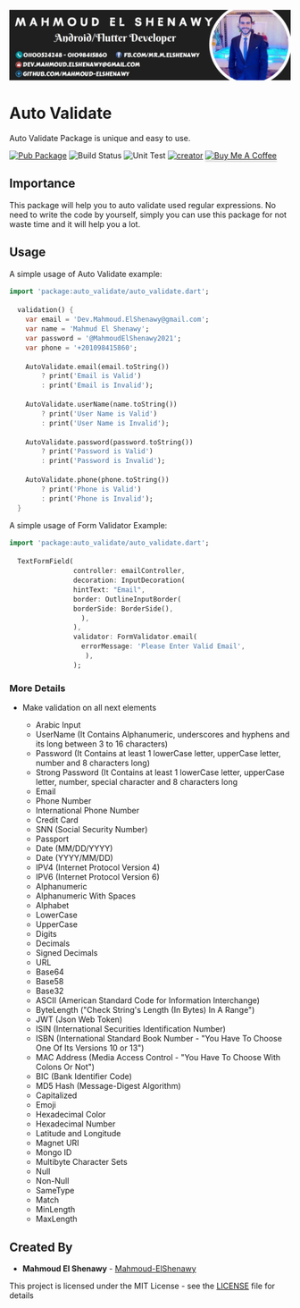 ![](Creator_Info.jpg)

# Auto Validate

Auto Validate Package is unique and easy to use.

[![Pub Package](https://img.shields.io/badge/Pub%20get-Auto%20Validate-yellow)](https://pub.dev/packages/auto_validate)
![Build Status](https://img.shields.io/badge/Build-Passing-teal)
![Unit Test](https://img.shields.io/badge/Unit%20Test-passing-red)
[![creator](https://img.shields.io/badge/Creator-Mahmoud%20El%20Shenawy-blue)](https://www.linkedin.com/in/dev-mahmoud-elshenawy/)
<a href="https://www.buymeacoffee.com/m.elshenawy" target="_blank"><img src="https://i.imgur.com/aV6DDA7.png" alt="Buy Me A Coffee" style="height: 41px !important;width: 174px !important; box-shadow: 0px 3px 2px 0px rgba(190, 190, 190, 0.5) !important;-webkit-box-shadow: 0px 3px 2px 0px rgba(190, 190, 190, 0.5) !important;" > </a>

## Importance

This package will help you to auto validate used regular expressions. No need to write the code by yourself, simply you can use this package for not waste time and it will help you a lot.

## Usage

A simple usage of Auto Validate example:

```dart
import 'package:auto_validate/auto_validate.dart';

  validation() {
    var email = 'Dev.Mahmoud.ElShenawy@gmail.com';
    var name = 'Mahmud El Shenawy';
    var password = '@MahmoudElShenawy2021';
    var phone = '+201098415860';

    AutoValidate.email(email.toString())
        ? print('Email is Valid')
        : print('Email is Invalid');

    AutoValidate.userName(name.toString())
        ? print('User Name is Valid')
        : print('User Name is Invalid');

    AutoValidate.password(password.toString())
        ? print('Password is Valid')
        : print('Password is Invalid');

    AutoValidate.phone(phone.toString())
        ? print('Phone is Valid')
        : print('Phone is Invalid');
  }
```

A simple usage of Form Validator Example:

```dart
import 'package:auto_validate/auto_validate.dart';

  TextFormField(
                controller: emailController,
                decoration: InputDecoration(
                hintText: "Email",
                border: OutlineInputBorder(
                borderSide: BorderSide(),
                  ),
                ),
                validator: FormValidator.email(
                  errorMessage: 'Please Enter Valid Email',
                   ),
                );
```

### More Details

- Make validation on all next elements

  - Arabic Input
  - UserName (It Contains Alphanumeric, underscores and hyphens and its long between 3 to 16 characters)
  - Password (It Contains at least 1 lowerCase letter, upperCase letter, number and 8 characters long)
  - Strong Password (It Contains at least 1 lowerCase letter, upperCase letter, number, special character and 8 characters long
  - Email
  - Phone Number
  - International Phone Number
  - Credit Card 
  - SNN (Social Security Number)
  - Passport
  - Date (MM/DD/YYYY)
  - Date (YYYY/MM/DD)
  - IPV4 (Internet Protocol Version 4)
  - IPV6 (Internet Protocol Version 6)
  - Alphanumeric
  - Alphanumeric With Spaces
  - Alphabet
  - LowerCase
  - UpperCase
  - Digits
  - Decimals
  - Signed Decimals
  - URL
  - Base64
  - Base58
  - Base32
  - ASCII (American Standard Code for Information Interchange)
  - ByteLength ("Check String's Length (In Bytes) In A Range")
  - JWT (Json Web Token)
  - ISIN (International Securities Identification Number)
  - ISBN (International Standard Book Number - "You Have To Choose One Of Its Versions 10 or 13") 
  - MAC Address (Media Access Control - "You Have To Choose With Colons Or Not")
  - BIC (Bank Identifier Code)
  - MD5 Hash (Message-Digest Algorithm)
  - Capitalized
  - Emoji
  - Hexadecimal Color
  - Hexadecimal Number
  - Latitude and Longitude
  - Magnet URI
  - Mongo ID
  - Multibyte Character Sets
  - Null 
  - Non-Null 
  - SameType
  - Match
  - MinLength
  - MaxLength

## Created By

- **Mahmoud El Shenawy** - [Mahmoud-ElShenawy](https://github.com/Mahmoud-ElShenawy/auto_validate)

This project is licensed under the MIT License - see the [LICENSE](https://github.com/Mahmoud-ElShenawy/auto_validate/blob/master/LICENSE) file for details
